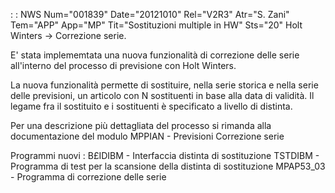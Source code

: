  :  : NWS Num="001839" Date="20121010" Rel="V2R3" Atr="S. Zani" Tem="APP" App="MP" Tit="Sostituzioni multiple in HW" Sts="20"
Holt Winters -> Correzione serie.

E' stata implememtata una nuova funzionalità di correzione delle serie all'interno del processo di previsione con Holt Winters.

La nuova funzionalità permette di sostituire, nella serie storica e nella serie delle previsioni, un articolo con N sostituenti in base alla data di validità. Il legame fra il sostituito e i sostituenti è specificato a livello di distinta.

Per una descrizione più dettagliata del processo si rimanda alla documentazione del modulo MPPIAN -
Previsioni Correzione serie

Programmi nuovi : 
B£IDIBM - Interfaccia distinta di sostituzione
TSTDIBM - Programma di test per la scansione della distinta di sostituzione MPAP53_03 - Programma di correzione delle serie
